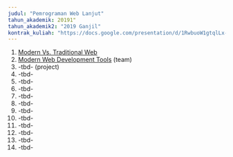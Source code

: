 ```yaml
---
judul: "Pemrograman Web Lanjut"
tahun_akademik: 20191"
tahun_akademik2: "2019 Ganjil"
kontrak_kuliah: "https://docs.google.com/presentation/d/1RwbuoW1gtqlLx-n43ApAeUy8OCGKqiNbe7XH5cCVfuo/edit?usp=sharing"
---
```


1. [Modern Vs. Traditional Web](https://docs.google.com/presentation/d/1-yjrlI8Js-K-YFRjW8z8cY5vq5afcLu9yd2USd_Zl4I/edit?usp=sharing)
2. [Modern Web Development Tools](https://docs.google.com/presentation/d/1tqNRpnyD98EOg_Ufxhwl0GKfKs2g9kBFpr-w6PDLBYU/edit?usp=sharing) (team)
3. -tbd- (project)
4. -tbd-
5. -tbd-
6. -tbd-
7. -tbd-
8. -tbd-
9. -tbd-
10. -tbd-
11. -tbd-
12. -tbd-
13. -tbd-
14. -tbd-